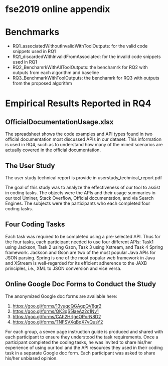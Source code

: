 # fse2019 online appendix
# Benchmarks

* RQ1_associatedWithoutInvalidWithToolOutputs: for the valid code snippets used in RQ1
* RQ1_discardedWithInvalidFromAssociated: for the invalid code snippets used in RQ1
* RQ2_BenchamrkWithAllToolOutputs: the benchamrk for RQ2 with outputs from each algorithm and baseline
* RQ3_BenchmarkWithToolOutputs: the benchamrk for RQ3 with outputs from the proposed algorithm
  


# Empirical Results Reported in RQ4 
## OfficialDocumentationUsage.xlsx
The spreadsheet shows the code examples and API types found in two official documentation most discussed APIs in our dataset. This information is used in RQ4, such as to understand how many of the mined scenarios are actually covered in the official documentation.

## The User Study
The user study technical report is provide in userstudy_technical_report.pdf

The goal of this study was to analyze the effectiveness of our tool to assist in coding tasks. The objects were the APIs and their
usage summaries in our tool Uminer, Stack Overflow, Official documentation, and via Search Engines. The subjects were the participants who each completed four coding tasks.

## Four Coding Tasks 
Each task was required to be completed using a pre-selected API. Thus for the four tasks, each participant needed to use four different APIs: Task1 using Jackson, Task 2 using Gson, Task 3 using Xstream, and Task 4 Spring framework. Jackson and Gson are two of the most popular Java APIs for JSON parsing. Spring is one of the most popular web framework in Java and XStream is well-regarded for its efficient adherence to the JAXB principles, i.e., XML to JSON conversion and vice versa.

## Online Google Doc Forms to Conduct the Study
The anonymized Google doc forms are available here:
1. https://goo.gl/forms/13vuqcQGAgpQV8gr2
2. https://goo.gl/forms/QK3qS5laeAz2c1Ny1
3. https://goo.gl/forms/CAh2HrIgeOPorN8D2
4. https://goo.gl/forms/TNFSVXqBqX7vQusY2

For each group, a seven page instruction guide is produced and shared with each participant to ensure they understood the task requirements. Once a participant completed the coding tasks, he was invited to share his/her experience of using our tool and the API resources they used in their coding task in a separate Google doc form. Each participant was asked to share his/her unbiased opinion.
